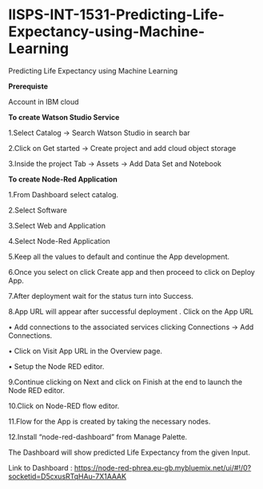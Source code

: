 # llSPS-INT-1531-Predicting-Life-Expectancy-using-Machine-Learning
Predicting Life Expectancy using Machine Learning

 **Prerequiste**

  Account in IBM cloud 

**To create Watson Studio Service**

1.Select Catalog -> Search Watson Studio in search bar

2.Click on Get started -> Create project and add cloud object storage
 
3.Inside the project Tab -> Assets -> Add Data Set and Notebook
 
**To create Node-Red Application**

1.From Dashboard select catalog.

2.Select Software

3.Select Web and Application

4.Select Node-Red Application 
 
5.Keep all the values to default and continue the App development.

6.Once you select on click Create app and then proceed to click on Deploy App.

7.After deployment wait for the status turn into Success.
  

8.App URL will appear after successful deployment . Click on the App URL 

•	Add connections to the associated services clicking Connections -> Add Connections.

•	Click on Visit App URL in the Overview page.

•	Setup the Node RED editor.
 
 
9.Continue clicking on Next and click on Finish at the end to launch the Node RED editor.
  
10.Click on Node-RED flow editor.

11.Flow for the App is created by taking the necessary nodes.

12.Install “node-red-dashboard” from Manage Palette.
 
 
 The Dashboard will show predicted Life Expectancy from the given Input.
 
 
 Link to Dashboard : https://node-red-phrea.eu-gb.mybluemix.net/ui/#!/0?socketid=D5cxusRTqHAu-7X1AAAK
